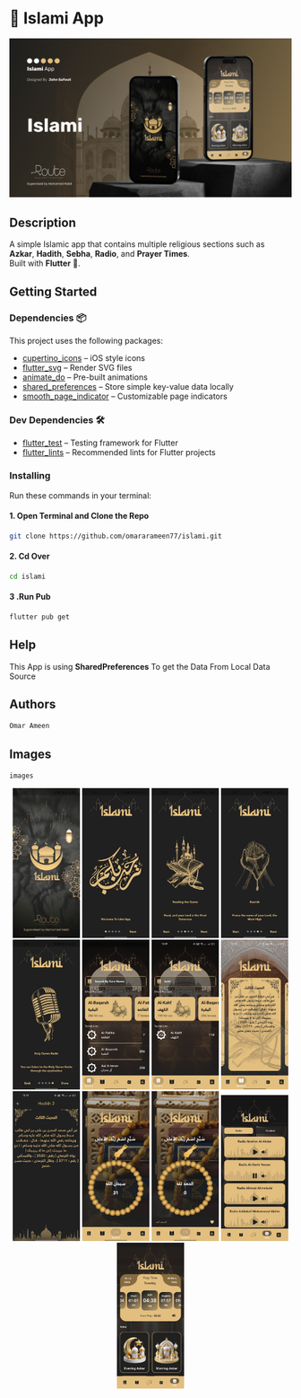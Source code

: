 
# 📖 Islami App

<p align="center">
  <img src="screenshot/Cover.png" width="700"/>
</p>

## Description
A simple Islamic app that contains multiple religious sections such as **Azkar**, **Hadith**, **Sebha**, **Radio**, and **Prayer Times**.  
Built with **Flutter** 🎯.


## Getting Started

### Dependencies 📦

This project uses the following packages:

- [cupertino_icons](https://pub.dev/packages/cupertino_icons) – iOS style icons
- [flutter_svg](https://pub.dev/packages/flutter_svg) – Render SVG files
- [animate_do](https://pub.dev/packages/animate_do) – Pre-built animations
- [shared_preferences](https://pub.dev/packages/shared_preferences) – Store simple key-value data locally
- [smooth_page_indicator](https://pub.dev/packages/smooth_page_indicator) – Customizable page indicators

### Dev Dependencies 🛠
- [flutter_test](https://pub.dev/packages/flutter_test) – Testing framework for Flutter
- [flutter_lints](https://pub.dev/packages/flutter_lints) – Recommended lints for Flutter projects

### Installing

Run these commands in your terminal:
#### 1. Open Terminal and Clone the Repo
```bash
git clone https://github.com/omararameen77/islami.git
```
#### 2. Cd Over
```bash
cd islami
```
#### 3 .Run Pub
```bash
flutter pub get
```
## Help

This App is using **SharedPreferences** To get the Data From Local Data Source

## Authors

```bash
Omar Ameen
```
## Images

```bash
images
```
<p align="center">
  <img src="screenshot/splash.jpeg" width="120"/>
  <img src="screenshot/intro.jpeg" width="120"/>
  <img src="screenshot/intro2.jpeg" width="120"/>
  <img src="screenshot/intro3.jpeg" width="120"/>
  <img src="screenshot/intro4.jpeg" width="120"/>
  <img src="screenshot/quran.jpeg" width="120"/>
  <img src="screenshot/quran1.jpeg" width="120"/>
  <img src="screenshot/hadeth.jpeg" width="120"/>
  <img src="screenshot/hadeth1.jpeg" width="120"/>
  <img src="screenshot/sebha.jpeg" width="120"/>
  <img src="screenshot/sebha1.jpeg" width="120"/>
  <img src="screenshot/Radio.png" width="120"/>
  <img src="screenshot/Time.png" width="120"/>
</p>

